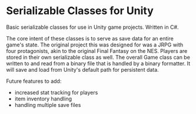 # Serializable Classes for Unity
Basic serializable classes for use in Unity game projects. Written in C#.

The core intent of these classes is to serve as save data for an entire game's state. The original project this was designed for was a JRPG with four protagonists, akin to the original Final Fantasy on the NES. Players are stored in their own serializable class as well. The overall Game class can be written to and read from a binary file that is handled by a binary formatter. It will save and load from Unity's default path for persistent data.

Future features to add:
 - increased stat tracking for players
 - item inventory handling
 - handling multiple save files
